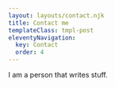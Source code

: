 ```yaml
---
layout: layouts/contact.njk
title: Contact me
templateClass: tmpl-post
eleventyNavigation:
  key: Contact
  order: 4
---
```


I am a person that writes stuff.
